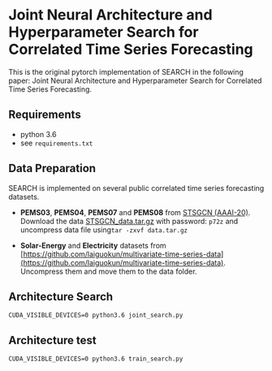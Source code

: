 # Joint Neural Architecture and Hyperparameter Search for Correlated Time Series Forecasting

This is the original pytorch implementation of SEARCH in the following paper: Joint Neural Architecture and Hyperparameter Search for Correlated Time Series Forecasting.

## Requirements
- python 3.6
- see `requirements.txt`
## Data Preparation
SEARCH is implemented on several public correlated time series forecasting datasets.

- **PEMS03**, **PEMS04**, **PEMS07** and **PEMS08** from [STSGCN (AAAI-20)](https://github.com/Davidham3/STSGCN).
Download the data [STSGCN_data.tar.gz](https://pan.baidu.com/s/1ZPIiOM__r1TRlmY4YGlolw) with password: `p72z` and uncompress data file using`tar -zxvf data.tar.gz`

- **Solar-Energy** and **Electricity** datasets from [https://github.com/laiguokun/multivariate-time-series-data](https://github.com/laiguokun/multivariate-time-series-data). Uncompress them and move them to the data folder.


## Architecture Search
```
CUDA_VISIBLE_DEVICES=0 python3.6 joint_search.py
```
## Architecture test
```
CUDA_VISIBLE_DEVICES=0 python3.6 train_search.py
```
